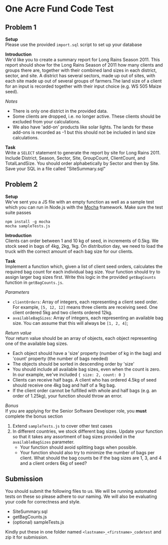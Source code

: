 # One Acre Fund Code Test

## Problem 1

**Setup**  
Please use the provided `import.sql` script to set up your database

**Introduction**  
We'd like you to create a summary report for Long Rains Season 2011. This report should show for the Long Rains Season of 2011 how many clients and groups there are, together with their combined land sizes in each district, sector, and site. A district has several sectors, made up out of sites, with each site made up out of several groups of farmers.The land size of a client for an input is recorded together with their input choice (e.g. WS 505 Maize seed).

*Notes*
- There is only one district in the provided data. 
- Some clients are dropped, i.e. no longer active. These clients should be excluded from your calculations.
- We also have 'add-on' products like solar lights. The lands for these add-ons is recorded as -1 but this should not be included in land size calculations.

**Task**  
Write a `SELECT` statement to generate the report by site for Long Rains 2011. Include District, Season, Sector, Site, GroupCount, ClientCount, and TotalLandSize. You should order alphabetically by Sector and then by Site. Save your SQL in a file called "SiteSummary.sql"


## Problem 2

**Setup**  
We've sent you a JS file with an empty function as well as a sample test which you can run in Node.js with the [Mocha](https://mochajs.org/) framework. Make sure the test suite passes
```
npm install -g mocha
mocha sampleTests.js
```

**Introduction**  
Clients can order between 1 and 10 kg of seed, in increments of 0.5kg. We stock seed in bags of 4kg, 2kg, 1kg. On distribution day, we need to load the truck with the correct amount of each bag size for our clients.

**Task**  
Implement a function which, given a list of client seed orders, calculates the required bag count for each individual bag size. Your function should try to assign larger bag sizes first. Write this logic in the provided `getBagCounts` function in `getBagCounts.js`.

*Parameters*  
* `clientOrders`: Array of integers, each representing a client seed order. For example, `[5, 12, 12]` means three clients are receiving seed. One client ordered 5kg and two clients ordered 12kg.
* `availableBagSizes`: Array of integers, each representing an available bag size. You can assume that this will always be `[1, 2, 4]`; 

*Return value*  
Your return value should be an array of objects, each object representing one of the available bag sizes.
* Each object should have a 'size' property (number of kg in the bag) and 'count' property (the number of bags needed)
* The objects should be sorted in descending order by 'size'
* You should include all available bag sizes, even when the count is zero. In our example, we've included `{ size: 2, count: 0 }`
* Clients can receive half bags. A client who has ordered 4.5kg of seed should receive one 4kg bag and half of a 1kg bag. 
* If the client order cannot be fulfilled with whole and half bags (e.g. an order of 1.25kg), your function should throw an error.


*Bonus*  
If you are applying for the Senior Software Developer role, you **must** complete the bonus section
1. Extend `sampleTests.js` to cover other test cases
2. In different countries, we stock different bag sizes. Update your function so that it takes any assortment of bag sizes provided in the `availableBagSizes` parameter. 
    * Your function should avoid splitting bags when possible. 
    * Your function should also try to minimize the number of bags per client. What should the bag counts be if the bag sizes are 1, 3, and 4 and a client orders 6kg of seed? 


## Submission
You should submit the following files to us. We will be running automated tests on these so please adhere to our naming. We will also be evaluating your code for correctness and style.
* SiteSummary.sql
* getBagCounts.js
* (optional) sampleTests.js

Kindly put these in one folder named `<lastname>_<firstname>_codetest` and zip it for submission.


